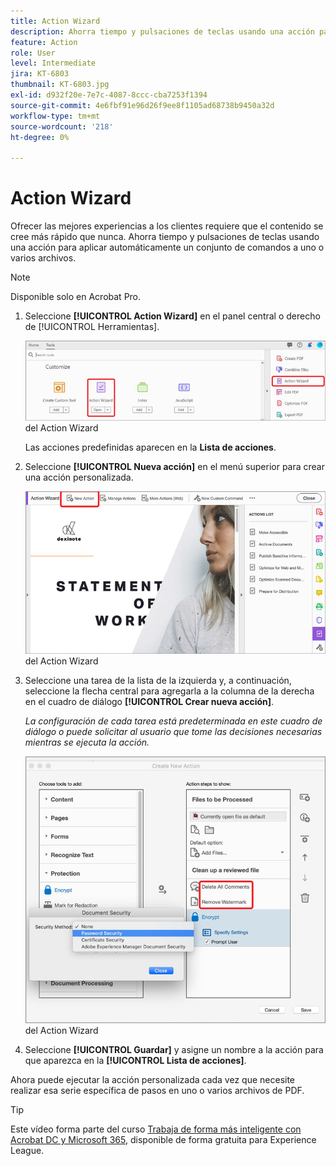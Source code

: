 ```yaml
---
title: Action Wizard
description: Ahorra tiempo y pulsaciones de teclas usando una acción para aplicar automáticamente un conjunto de comandos a uno o varios archivos
feature: Action
role: User
level: Intermediate
jira: KT-6803
thumbnail: KT-6803.jpg
exl-id: d932f20e-7e7c-4087-8ccc-cba7253f1394
source-git-commit: 4e6fbf91e96d26f9ee8f1105ad68738b9450a32d
workflow-type: tm+mt
source-wordcount: '218'
ht-degree: 0%

---
```


# Action Wizard

Ofrecer las mejores experiencias a los clientes requiere que el contenido se cree más rápido que nunca. Ahorra tiempo y pulsaciones de teclas usando una acción para aplicar automáticamente un conjunto de comandos a uno o varios archivos.

>[!NOTE]
>
>Disponible solo en Acrobat Pro.

1. Seleccione **[!UICONTROL Action Wizard]** en el panel central o derecho de [!UICONTROL Herramientas].

   ![Paso 1](../assets/ActionWizard_1.png) del Action Wizard

   Las acciones predefinidas aparecen en la **Lista de acciones**.

1. Seleccione **[!UICONTROL Nueva acción]** en el menú superior para crear una acción personalizada.

   ![Paso 2](../assets/ActionWizard_2.png) del Action Wizard

1. Seleccione una tarea de la lista de la izquierda y, a continuación, seleccione la flecha central para agregarla a la columna de la derecha en el cuadro de diálogo **[!UICONTROL Crear nueva acción]**.

   *La configuración de cada tarea está predeterminada en este cuadro de diálogo o puede solicitar al usuario que tome las decisiones necesarias mientras se ejecuta la acción.*

   ![Paso 3](../assets/ActionWizard_3.png) del Action Wizard

1. Seleccione **[!UICONTROL Guardar]** y asigne un nombre a la acción para que aparezca en la **[!UICONTROL Lista de acciones]**.

Ahora puede ejecutar la acción personalizada cada vez que necesite realizar esa serie específica de pasos en uno o varios archivos de PDF.

>[!TIP]
>
>Este vídeo forma parte del curso [Trabaja de forma más inteligente con Acrobat DC y Microsoft 365](https://experienceleague.adobe.com/?recommended=Acrobat-U-1-2021.microsoft365), disponible de forma gratuita para Experience League.
